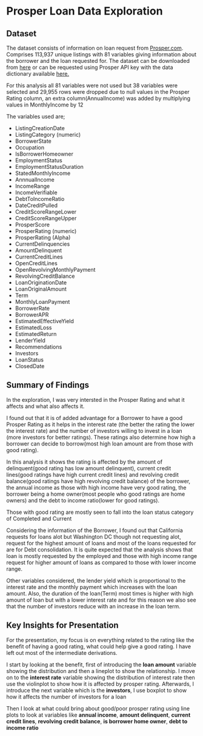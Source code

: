 # Prosper Loan Data Exploration

## Dataset

The dataset consists of information on loan request from <a href="https://www.prosper.com/">Prosper.com</a>. Comprises 113,937 unique listings with 81 variables giving information about the borrower and the loan requested for. The dataset can be downloaded from <a href="https://www.google.com/url?q=https://s3.amazonaws.com/udacity-hosted-downloads/ud651/prosperLoanData.csv&sa=D&ust=1581581520570000">here</a> or can be requested using Prosper API key with the data dictionary available <a href="https://www.google.com/url?q=https://s3.amazonaws.com/udacity-hosted-downloads/ud507/pisadict2012.csv&sa=D&ust=1554482573645000">here.</a>

For this analysis all 81 variables were not used but 38 variables were selected and 29,955 rows were dropped due to null values in the Prosper Rating column, an extra column(AnnualIncome) was added by multiplying values in MonthlyIncome by 12

The variables used are;
* ListingCreationDate
* ListingCategory (numeric)
* BorrowerState
* Occupation
* IsBorrowerHomeowner
* EmploymentStatus
* EmploymentStatusDuration
* StatedMonthlyIncome
* AnnnualIncome
* IncomeRange
* IncomeVerifiable
* DebtToIncomeRatio
* DateCreditPulled
* CreditScoreRangeLower
* CreditScoreRangeUpper
* ProsperScore
* ProsperRating (numeric)
* ProsperRating (Alpha)
* CurrentDelinquencies
* AmountDelinquent
* CurrentCreditLines 
* OpenCreditLines
* OpenRevolvingMonthlyPayment
* RevolvingCreditBalance     
* LoanOriginationDate          
* LoanOriginalAmount        
* Term                         
* MonthlyLoanPayment           
* BorrowerRate                 
* BorrowerAPR                  
* EstimatedEffectiveYield      
* EstimatedLoss                
* EstimatedReturn            
* LenderYield                  
* Recommendations             
* Investors                    
* LoanStatus  
* ClosedDate


## Summary of Findings

In the exploration, I was very intersted in the Prosper Rating and what it affects and what also affects it.

I found out that it is of added advantage for a Borrower to have a good Prosper Rating as it helps in the interest rate (the better the rating the lower the interest rate) and the number of investors willing to invest in a loan (more investors for better ratings). These ratings also determine how high a borrower can decide to borrow(most high loan amount are from those with good rating). 

In this analysis it shows the rating is affected by the amount of delinquent(good rating has low amount delinquent), current credit lines(good ratings have high current credit lines) and revolving credit balance(good ratings have high revolving credit balance) of the borrower, the annual income as those with high income have very good rating, the borrower being a home owner(most people who good ratings are home owners) and the debt to income ratio(lower for good ratings).

Those with good rating are mostly seen to fall into the loan status category of Completed and Current

Considering the information of the Borrower, I found out that California requests for loans alot but Washington DC though not requesting alot, request for the highest amount of loans and most of the loans requested for are for Debt consolidation. It is quite expected that the analysis shows that loan is mostly requested by the employed and those with high income range request for higher amount of loans as compared to those with lower income range.

Other variables considered, the lender yield which is proportional to the interest rate and the monthly payment which increases with the loan amount. Also, the duration of the loan(Term) most times is higher with high amount of loan but with a lower interest rate and for this reason we also see that the number of investors reduce with an increase in the loan term.

## Key Insights for Presentation

For the presentation, my focus is on everything related to the rating like the benefit of having a good rating, what could help give a good rating. I have left out most of the intermediate derivations. 

I start by looking at the benefit, first of introducing the **loan amount** variable showing the distribution and then a lineplot to show the relationship. I move on to the **interest rate** variable showing the distribution of interest rate then use the violinplot to show how it is affected by prosper rating. Afterwards, I introduce the next variable which is the **investors**, I use boxplot to show how it affects the number of investors for a loan

Then I look at what could bring about good/poor prosper rating using line plots to look at variables like **annual income**, **amount delinquent**, **current credit lines**, **revolving credit balance**, **is borrower home owner**, **debt to income ratio**
